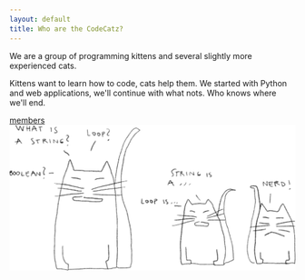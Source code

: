 ```yaml
---
layout: default
title: Who are the CodeCatz?
---
```



<div class="container-fluid cover_catzkittenz">
	<div class="row">
		<div class="col-md-4 padding4em">
			<div class="page_dscr">
				<p>We are a group of programming kittens and several slightly more experienced cats.
				</p>
				<p>Kittens want to learn how to code, cats help them.
				We started with Python and web applications, we'll continue with what nots. Who knows where we'll end.
				</p>
					<div class="button">
     					<a class="tabs-link" href="/members">members</a> 
					</div>
			</div>
		</div>
		<div class="col-md-8">
			<img class="illu" src="/assets/images/illustrations/catz_nerd_fill.png" >
		</div>
	</div>
</div>